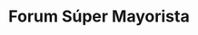 ---
title: "Forum Súper Mayorista"
url: /caracas/forum-super-mayorista-avenida-san-martin/
shop: supermercado
---